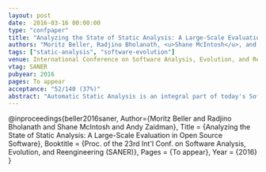 ```yaml
---
layout: post
date:  2016-03-16 00:00:00
type: "confpaper"
title: "Analyzing the State of Static Analysis: A Large-Scale Evaluation in Open Source Software"
authors: "Moritz Beller, Radjino Bholanath, <u>Shane McIntosh</u>, and Andy Zaidman"
tags: ["static-analysis", "software-evolution"]
venue: International Conference on Software Analysis, Evolution, and Reengineering
vtag: SANER
pubyear: 2016
pages: To appear
acceptance: "52/140 (37%)"
abstract: "Automatic Static Analysis is an integral part of today's Software Engineering best practices. However, we still do not know a lot about its use in real-world software projects: How prevalent is the use of Automated Static Analysis Tools (ASATs) such as FindBugs and JSHint? How do developers use these tools, and how does their use evolve over time? In our study, we research these questions in the context of nine different ASATs for Java, JavaScript, Ruby, and Python on 168,214 open-source projects. To be able to compare warnings across the ASATs, we introduce the General Defect Classification (GDC) and provide a grounded-theory-derived mapping of their 1,825 different finding types to the 16 top-level GDC classes. Our results show that ASAT use is widespread across projects, but not ubiquitous, and that projects typically do not enforce a strict policy on ASAT use. Most ASAT configurations in the projects deviate slightly from the default, but hardly any introduce new custom analyses. The analyses that are changed deviate per project; only a very small set of default analyses is widely changed. Finally, most ASAT configurations, once introduced, never change. If they do, the changes are small and have a tendency to occur within one day of the configuration's initial introduction."
---
```

@inproceedings{beller2016saner,
	Author={Moritz Beller and Radjino Bholanath and Shane McIntosh and Andy Zaidman},
	Title = {Analyzing the State of Static Analysis: A Large-Scale Evaluation in Open Source Software},
	Booktitle = {Proc. of the 23rd Int'l Conf. on Software Analysis, Evolution, and Reengineering (SANER)},
	Pages = {To appear},
	Year = {2016}
}
